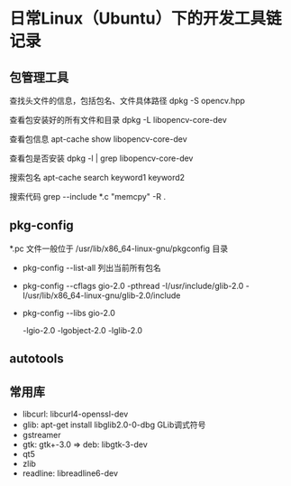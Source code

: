 ﻿---
layout: single
position: Developer
---

# 日常Linux（Ubuntu）下的开发工具链记录

## 包管理工具

查找头文件的信息，包括包名、文件具体路径
    dpkg -S opencv.hpp

查看包安装好的所有文件和目录
    dpkg -L libopencv-core-dev

查看包信息
    apt-cache show libopencv-core-dev

查看包是否安装
    dpkg -l | grep libopencv-core-dev

搜索包名
    apt-cache search keyword1 keyword2

搜索代码
    grep --include \*.c "memcpy" -R .

## pkg-config

*.pc 文件一般位于 /usr/lib/x86_64-linux-gnu/pkgconfig 目录

* pkg-config --list-all 列出当前所有包名
* pkg-config --cflags gio-2.0
    -pthread -I/usr/include/glib-2.0 -I/usr/lib/x86_64-linux-gnu/glib-2.0/include

* pkg-config --libs gio-2.0

    -lgio-2.0 -lgobject-2.0 -lglib-2.0

## autotools

## 常用库

* libcurl: libcurl4-openssl-dev
* glib: apt-get install libglib2.0-0-dbg GLib调式符号
* gstreamer
* gtk: gtk+-3.0 => deb: libgtk-3-dev
* qt5
* zlib
* readline: libreadline6-dev
